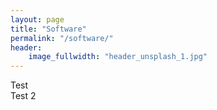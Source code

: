 ```yaml
---
layout: page
title: "Software"
permalink: "/software/"
header:
    image_fullwidth: "header_unsplash_1.jpg"
---
```


<div class="row">
    <div class="medium-4 columns">
    Test
    </div>
    <div class="medium-8 columns">
    Test 2
    </div>
</div>